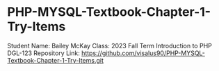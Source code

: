 # PHP-MYSQL-Textbook-Chapter-1-Try-Items
Student Name: Bailey McKay
Class: 2023 Fall Term Introduction to PHP DGL-123
Repository Link: https://github.com/visalus90/PHP-MYSQL-Textbook-Chapter-1-Try-Items.git